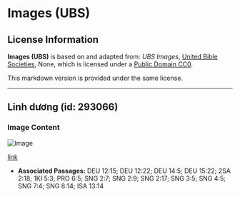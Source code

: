 # Images (UBS)

## License Information

**Images (UBS)** is based on and adapted from: _UBS Images_, [United Bible Societies](https://unitedbiblesocieties.org/), None, which is licensed under a [Public Domain CC0](https://creativecommons.org/public-domain/cc0/).

This markdown version is provided under the same license.



--------------------------------

## Linh dương (id: 293066)

### Image Content

![Image](https://cdn.aquifer.bible/aquifer-content/resources/Media/WEB-0256_gazelle.jpg)

[link](https://cdn.aquifer.bible/aquifer-content/resources/Media/WEB-0256_gazelle.jpg)

* **Associated Passages:** DEU 12:15; DEU 12:22; DEU 14:5; DEU 15:22; 2SA 2:18; 1KI 5:3; PRO 6:5; SNG 2:7; SNG 2:9; SNG 2:17; SNG 3:5; SNG 4:5; SNG 7:4; SNG 8:14; ISA 13:14

